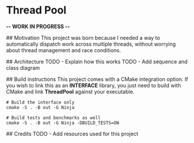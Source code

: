 # Thread Pool

**-- WORK IN PROGRESS --**

## Motivation
This project was born because I needed a way to automatically dispatch work across multiple threads, without worrying about thread management and race conditions.

## Architecture
TODO - Explain how this works
TODO - Add sequence and class diagram

## Build instructions
This project comes with a CMake integration option. If you wish to link this as an **INTERFACE** library, you just need to build with CMake and link **ThreadPool** against your executable.
```
# Build the interface only
cmake -S . -B out -G Ninja

# Build tests and benchmarks as well
cmake -S . -B out -G Ninja -DBUILD_TESTS=ON
```

## Credits
TODO - Add resources used for this project